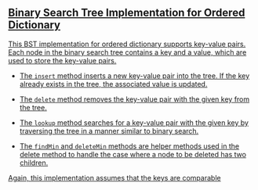 ## <u>Binary Search Tree Implementation for Ordered Dictionary


This BST implementation for ordered dictionary supports key-value pairs. 
Each node in the binary search tree contains a key and a value, which are used to store the key-value pairs.

- The ```insert``` method inserts a new key-value pair into the tree. If the key already exists in the tree, the associated value is updated.

- The ```delete``` method removes the key-value pair with the given key from the tree.

- The ```lookup``` method searches for a key-value pair with the given key by traversing the tree in a manner similar to binary search.

- The ```findMin``` and ```deleteMin``` methods are helper methods used in the delete method to handle the case where a node to be deleted has two children.

Again, this implementation assumes that the keys are comparable
